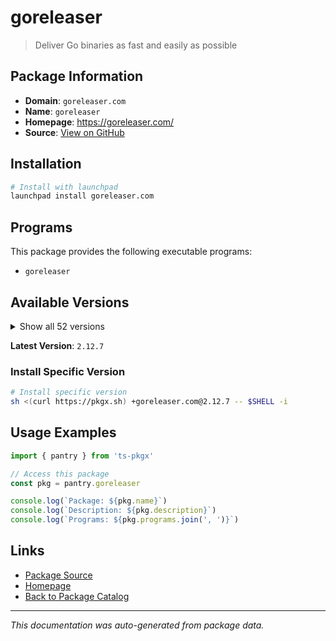 # goreleaser

> Deliver Go binaries as fast and easily as possible

## Package Information

- **Domain**: `goreleaser.com`
- **Name**: `goreleaser`
- **Homepage**: https://goreleaser.com/
- **Source**: [View on GitHub](https://github.com/pkgxdev/pantry/tree/main/projects/goreleaser.com/package.yml)

## Installation

```bash
# Install with launchpad
launchpad install goreleaser.com
```

## Programs

This package provides the following executable programs:

- `goreleaser`

## Available Versions

<details>
<summary>Show all 52 versions</summary>

- `2.12.7`, `2.12.6`, `2.12.5`, `2.12.4`, `2.12.3`
- `2.12.2`, `2.12.1`, `2.12.0`, `2.11.2`, `2.11.1`
- `2.11.0`, `2.10.2`, `2.10.1`, `2.10.0`, `2.9.0`
- `2.8.2`, `2.8.1`, `2.8.0`, `2.7.0`, `2.6.1`
- `2.6.0`, `2.5.1`, `2.5.0`, `2.4.8`, `2.4.7`
- `2.4.6`, `2.4.5`, `2.4.4`, `2.4.3`, `2.4.2`
- `2.4.1`, `2.4.0`, `2.3.2`, `2.3.1`, `2.3.0`
- `2.2.0`, `2.1.0`, `2.0.1`, `2.0.0`, `1.26.2`
- `1.26.1`, `1.26.0`, `1.25.1`, `1.25.0`, `1.24.0`
- `1.23.0`, `1.22.1`, `1.22.0`, `1.21.2`, `1.21.1`
- `1.21.0`, `1.20.0`

</details>

**Latest Version**: `2.12.7`

### Install Specific Version

```bash
# Install specific version
sh <(curl https://pkgx.sh) +goreleaser.com@2.12.7 -- $SHELL -i
```

## Usage Examples

```typescript
import { pantry } from 'ts-pkgx'

// Access this package
const pkg = pantry.goreleaser

console.log(`Package: ${pkg.name}`)
console.log(`Description: ${pkg.description}`)
console.log(`Programs: ${pkg.programs.join(', ')}`)
```

## Links

- [Package Source](https://github.com/pkgxdev/pantry/tree/main/projects/goreleaser.com/package.yml)
- [Homepage](https://goreleaser.com/)
- [Back to Package Catalog](../../package-catalog.md)

---

*This documentation was auto-generated from package data.*
